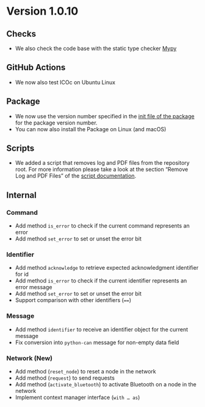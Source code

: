 # Version 1.0.10

## Checks

- We also check the code base with the static type checker [Mypy](https://mypy.readthedocs.io)

## GitHub Actions

- We now also test ICOc on Ubuntu Linux

## Package

- We now use the version number specified in the [init file of the package](../../mytoolit/__init__.py) for the package version number.
- You can now also install the Package on Linux (and macOS)

## Scripts

- We added a script that removes log and PDF files from the repository root. For more information please take a look at the section “Remove Log and PDF Files” of the [script documentation](../Scripts.md).

## Internal

### Command

- Add method `is_error` to check if the current command represents an error
- Add method `set_error` to set or unset the error bit

### Identifier

- Add method `acknowledge` to retrieve expected acknowledgment identifier for id
- Add method `is_error` to check if the current identifier represents an error message
- Add method `set_error` to set or unset the error bit
- Support comparison with other identifiers (`==`)

### Message

- Add method `identifier` to receive an identifier object for the current message
- Fix conversion into `python-can` message for non-empty data field

### Network (New)

- Add method (`reset_node`) to reset a node in the network
- Add method (`request`) to send requests
- Add method (`activate_bluetooth`) to activate Bluetooth on a node in the network
- Implement context manager interface (`with … as`)
